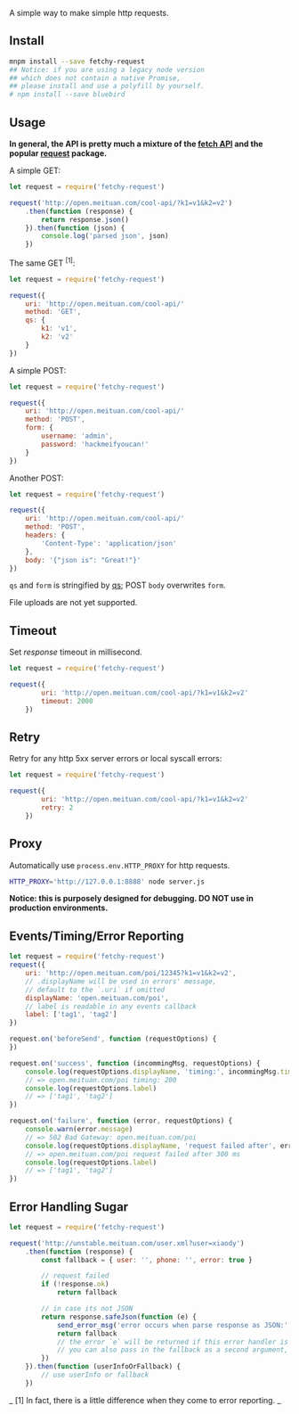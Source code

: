 A simple way to make simple http requests.

## Install

```bash
mnpm install --save fetchy-request
## Notice: if you are using a legacy node version
## which does not contain a native Promise,
## please install and use a polyfill by yourself.
# npm install --save bluebird
```

## Usage
**In general, the API is pretty much a mixture of the [fetch API] and the popular [request] package.**

A simple GET:

```javascript
let request = require('fetchy-request')

request('http://open.meituan.com/cool-api/?k1=v1&k2=v2')
    .then(function (response) {
        return response.json()
    }).then(function (json) {
        console.log('parsed json', json)
    })
```

The same GET <sup>[1]</sup>:

```javascript
let request = require('fetchy-request')

request({
    uri: 'http://open.meituan.com/cool-api/'
    method: 'GET',
    qs: {
        k1: 'v1',
        k2: 'v2'
    }
})
```

A simple POST:

```javascript
let request = require('fetchy-request')

request({
    uri: 'http://open.meituan.com/cool-api/'
    method: 'POST',
    form: {
        username: 'admin',
        password: 'hackmeifyoucan!'
    }
})
```

Another POST:

```javascript
let request = require('fetchy-request')

request({
    uri: 'http://open.meituan.com/cool-api/'
    method: 'POST',
    headers: {
        'Content-Type': 'application/json'
    },
    body: '{"json is": "Great!"}'
})
```

`qs` and `form` is stringified by [qs];
POST `body` overwrites `form`.

File uploads are not yet supported.

## Timeout

Set *response* timeout in millisecond.

```javascript
let request = require('fetchy-request')

request({
        uri: 'http://open.meituan.com/cool-api/?k1=v1&k2=v2'
        timeout: 2000
    })
```

## Retry

Retry for any http 5xx server errors or local syscall errors:

```javascript
let request = require('fetchy-request')

request({
        uri: 'http://open.meituan.com/cool-api/?k1=v1&k2=v2'
        retry: 2
    })
```

## Proxy
Automatically use `process.env.HTTP_PROXY` for http requests.

```bash
HTTP_PROXY='http://127.0.0.1:8888' node server.js
```

**Notice: this is purposely designed for debugging. DO NOT use in production environments.**

## Events/Timing/Error Reporting

```javascript
let request = require('fetchy-request')
request({
    uri: 'http://open.meituan.com/poi/12345?k1=v1&k2=v2',
    // .displayName will be used in errors' message,
    // default to the `.uri` if omitted
    displayName: 'open.meituan.com/poi',
    // label is readable in any events callback
    label: ['tag1', 'tag2']
})

request.on('beforeSend', function (requestOptions) {
})

request.on('success', function (incommingMsg, requestOptions) {
    console.log(requestOptions.displayName, 'timing:', incommingMsg.timing.response - incommingMsg.timing.start)
    // => open.meituan.com/poi timing: 200
    console.log(requestOptions.label)
    // => ['tag1', 'tag2']
})

request.on('failure', function (error, requestOptions) {
    console.warn(error.message)
    // => 502 Bad Gateway: open.meituan.com/poi
    console.log(requestOptions.displayName, 'request failed after', err.timing.error - err.timing.start, 'ms')
    // => open.meituan.com/poi request failed after 300 ms
    console.log(requestOptions.label)
    // => ['tag1', 'tag2']
})
```

## Error Handling Sugar

```javascript
let request = require('fetchy-request')

request('http://unstable.meituan.com/user.xml?user=xiaody')
    .then(function (response) {
        const fallback = { user: '', phone: '', error: true }

        // request failed
        if (!response.ok)
            return fallback

        // in case its not JSON
        return response.safeJson(function (e) {
            send_error_msg('error occurs when parse response as JSON:', e)
            return fallback
            // the error `e` will be returned if this error handler is omitted;
            // you can also pass in the fallback as a second argument, which overwrite the return value of the error handler.
        })
    }).then(function (userInfoOrFallback) {
        // use userInfo or fallback
    })
```

_
[1] In fact, there is a little difference when they come to error reporting.
_


[fetch api]: https://fetch.spec.whatwg.org/#fetch-api
[request]: https://www.npmjs.com/package/request
[qs]: https://www.npmjs.com/package/qs
[querystring]: https://iojs.org/api/querystring.html

